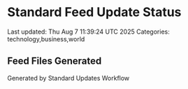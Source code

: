 # Standard Feed Update Status
Last updated: Thu Aug  7 11:39:24 UTC 2025
Categories: technology,business,world

## Feed Files Generated

Generated by Standard Updates Workflow
